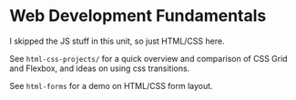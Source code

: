 # Web Development Fundamentals

I skipped the JS stuff in this unit, so just HTML/CSS here.

See `html-css-projects/` for a quick overview and comparison of CSS Grid and Flexbox, and ideas on using css transitions.

See `html-forms` for a demo on HTML/CSS form layout.
